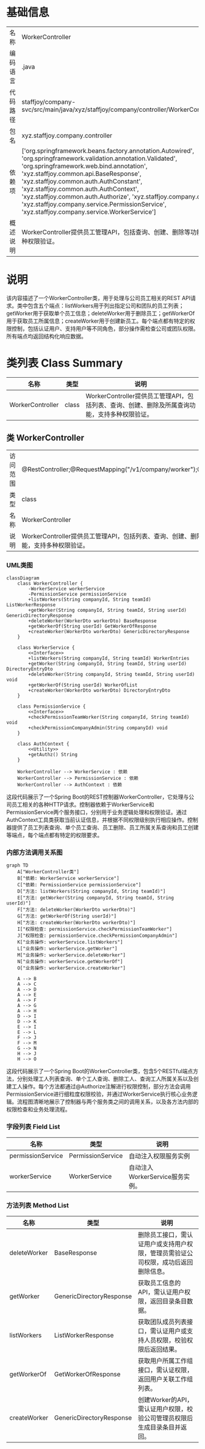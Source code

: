 # 基础信息

|      |      |
|------|------|
| 名称 | WorkerController |
| 编码语言 | .java |
| 代码路径 | staffjoy/company-svc/src/main/java/xyz/staffjoy/company/controller/WorkerController.java |
| 包名 | xyz.staffjoy.company.controller |
| 依赖项 | ['org.springframework.beans.factory.annotation.Autowired', 'org.springframework.validation.annotation.Validated', 'org.springframework.web.bind.annotation', 'xyz.staffjoy.common.api.BaseResponse', 'xyz.staffjoy.common.auth.AuthConstant', 'xyz.staffjoy.common.auth.AuthContext', 'xyz.staffjoy.common.auth.Authorize', 'xyz.staffjoy.company.dto', 'xyz.staffjoy.company.service.PermissionService', 'xyz.staffjoy.company.service.WorkerService'] |
| 概述说明 | WorkerController提供员工管理API，包括查询、创建、删除等功能，支持多种权限验证。 |

# 说明

该内容描述了一个WorkerController类，用于处理与公司员工相关的REST API请求。类中包含五个端点：listWorkers用于列出指定公司和团队的员工列表；getWorker用于获取单个员工信息；deleteWorker用于删除员工；getWorkerOf用于获取员工所属信息；createWorker用于创建新员工。每个端点都有特定的权限控制，包括认证用户、支持用户等不同角色，部分操作需检查公司或团队权限。所有端点均返回结构化响应数据。

# 类列表 Class Summary

| 名称   | 类型  | 说明 |
|-------|------|-------------|
| WorkerController | class | WorkerController提供员工管理API，包括列表、查询、创建、删除及所属查询功能，支持多种权限验证。 |



## 类 WorkerController

|      |      |
|------|------|
| 访问范围 | @RestController;@RequestMapping("/v1/company/worker");@Validated;public |
| 类型 | class |
| 名称 | WorkerController |
| 说明 | WorkerController提供员工管理API，包括列表、查询、创建、删除及所属查询功能，支持多种权限验证。 |


### UML类图

```mermaid
classDiagram
    class WorkerController {
        -WorkerService workerService
        -PermissionService permissionService
        +listWorkers(String companyId, String teamId) ListWorkerResponse
        +getWorker(String companyId, String teamId, String userId) GenericDirectoryResponse
        +deleteWorker(WorkerDto workerDto) BaseResponse
        +getWorkerOf(String userId) GetWorkerOfResponse
        +createWorker(WorkerDto workerDto) GenericDirectoryResponse
    }

    class WorkerService {
        <<Interface>>
        +listWorkers(String companyId, String teamId) WorkerEntries
        +getWorker(String companyId, String teamId, String userId) DirectoryEntryDto
        +deleteWorker(String companyId, String teamId, String userId) void
        +getWorkerOf(String userId) WorkerOfList
        +createWorker(WorkerDto workerDto) DirectoryEntryDto
    }

    class PermissionService {
        <<Interface>>
        +checkPermissionTeamWorker(String companyId, String teamId) void
        +checkPermissionCompanyAdmin(String companyId) void
    }

    class AuthContext {
        <<Utility>>
        +getAuthz() String
    }

    WorkerController --> WorkerService : 依赖
    WorkerController --> PermissionService : 依赖
    WorkerController --> AuthContext : 依赖
```

这段代码展示了一个Spring Boot的REST控制器WorkerController，它处理与公司员工相关的各种HTTP请求。控制器依赖于WorkerService和PermissionService两个服务接口，分别用于业务逻辑处理和权限验证。通过AuthContext工具类获取当前认证信息，并根据不同权限级别执行相应操作。控制器提供了员工列表查询、单个员工查询、员工删除、员工所属关系查询和员工创建等端点，每个端点都有特定的权限要求。


### 内部方法调用关系图

```mermaid
graph TD
    A["WorkerController类"]
    B["依赖: WorkerService workerService"]
    C["依赖: PermissionService permissionService"]
    D["方法: listWorkers(String companyId, String teamId)"]
    E["方法: getWorker(String companyId, String teamId, String userId)"]
    F["方法: deleteWorker(WorkerDto workerDto)"]
    G["方法: getWorkerOf(String userId)"]
    H["方法: createWorker(WorkerDto workerDto)"]
    I["权限检查: permissionService.checkPermissionTeamWorker"]
    J["权限检查: permissionService.checkPermissionCompanyAdmin"]
    K["业务操作: workerService.listWorkers"]
    L["业务操作: workerService.getWorker"]
    M["业务操作: workerService.deleteWorker"]
    N["业务操作: workerService.getWorkerOf"]
    O["业务操作: workerService.createWorker"]

    A --> B
    A --> C
    A --> D
    A --> E
    A --> F
    A --> G
    A --> H
    D --> I
    D --> K
    E --> I
    E --> L
    F --> J
    F --> M
    G --> N
    H --> J
    H --> O
```

这段代码展示了一个Spring Boot的WorkerController类，包含5个RESTful端点方法，分别处理工人列表查询、单个工人查询、删除工人、查询工人所属关系以及创建工人操作。每个方法都通过@Authorize注解进行权限控制，部分方法会调用PermissionService进行细粒度权限校验，并通过WorkerService执行核心业务逻辑。流程图清晰地展示了控制器与两个服务类之间的调用关系，以及各方法内部的权限检查和业务处理流程。

### 字段列表 Field List

| 名称  | 类型  | 说明 |
|-------|-------|------|
| permissionService | PermissionService | 自动注入权限服务实例 |
| workerService | WorkerService | 自动注入WorkerService服务实例。 |

### 方法列表 Method List

| 名称  | 类型  | 说明 |
|-------|-------|------|
| deleteWorker | BaseResponse | 删除员工接口，需认证用户或支持用户权限，管理员需验证公司权限，成功后返回删除信息。 |
| getWorker | GenericDirectoryResponse | 获取员工信息的API，需认证用户权限，返回目录条目数据。 |
| listWorkers | ListWorkerResponse | 获取团队成员列表接口，需认证用户或支持人员权限，校验权限后返回结果。 |
| getWorkerOf | GetWorkerOfResponse | 获取用户所属工作组接口，需认证权限，返回用户关联工作组列表。 |
| createWorker | GenericDirectoryResponse | 创建Worker的API，需认证用户权限，校验公司管理员权限后生成目录条目并返回。 |




